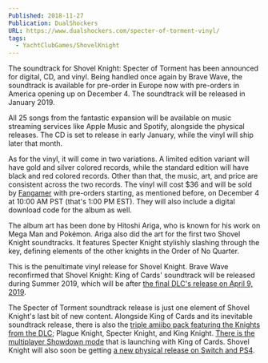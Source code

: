 ```yaml
---
Published: 2018-11-27
Publication: DualShockers
URL: https://www.dualshockers.com/specter-of-torment-vinyl/
tags:
  - YachtClubGames/ShovelKnight
---
```

The soundtrack for Shovel Knight: Specter of Torment has been announced for digital, CD, and vinyl. Being handled once again by Brave Wave, the soundtrack is available for pre-order in Europe now with pre-orders in America opening up on December 4. The soundtrack will be released in January 2019.

All 25 songs from the fantastic expansion will be available on music streaming services like Apple Music and Spotify, alongside the physical releases. The CD is set to release in early January, while the vinyl will ship later that month.

As for the vinyl, it will come in two variations. A limited edition variant will have gold and silver colored records, while the standard edition will have black and red colored records. Other than that, the music, art, and price are consistent across the two records. The vinyl will cost $36 and will be sold by [Fangamer](http://bravewave.fangamer.com/) with pre-orders starting, as mentioned before, on December 4 at 10:00 AM PST (that's 1:00 PM EST). They will also include a digital download code for the album as well.

The album art has been done by Hitoshi Ariga, who is known for his work on Mega Man and Pokémon. Ariga also did the art for the first two Shovel Knight soundtracks. It features Specter Knight stylishly slashing through the key, defining elements of the other knights in the Order of No Quarter.

This is the penultimate vinyl release for Shovel Knight. Brave Wave reconfirmed that Shovel Knight: King of Cards' soundtrack will be released during Summer 2019, which will be after [the final DLC's release on April 9, 2019](https://www.dualshockers.com/shovel-knight-king-cards-comes-switch-early-2018/).

The Specter of Torment soundtrack release is just one element of Shovel Knight's last bit of new content. Alongside King of Cards and its inevitable soundtrack release, there is also the [triple amiibo pack featuring the Knights from the DLC](https://www.dualshockers.com/shove-knight-amiibo-3-pack/); Plague Knight, Specter Knight, and King Knight. [There is the multiplayer Showdown mode](https://www.dualshockers.com/shovel-knight-showdown-announcement/) that is launching with King of Cards. Shovel Knight will also soon be getting [a new physical release on Switch and PS4](https://www.dualshockers.com/shovel-knight-treasure-trove-physical-release/).